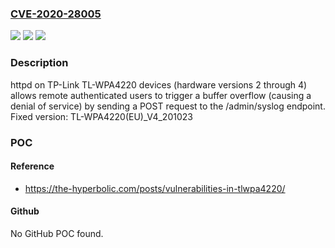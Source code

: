### [CVE-2020-28005](https://cve.mitre.org/cgi-bin/cvename.cgi?name=CVE-2020-28005)
![](https://img.shields.io/static/v1?label=Product&message=n%2Fa&color=blue)
![](https://img.shields.io/static/v1?label=Version&message=n%2Fa&color=blue)
![](https://img.shields.io/static/v1?label=Vulnerability&message=n%2Fa&color=brighgreen)

### Description

httpd on TP-Link TL-WPA4220 devices (hardware versions 2 through 4) allows remote authenticated users to trigger a buffer overflow (causing a denial of service) by sending a POST request to the /admin/syslog endpoint. Fixed version: TL-WPA4220(EU)_V4_201023

### POC

#### Reference
- https://the-hyperbolic.com/posts/vulnerabilities-in-tlwpa4220/

#### Github
No GitHub POC found.

